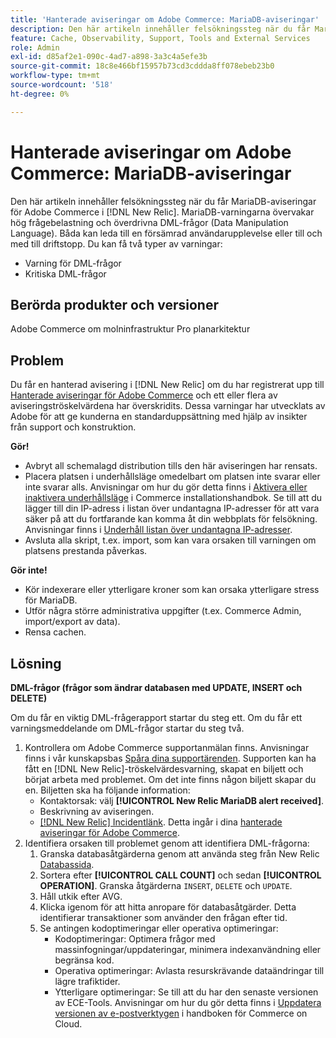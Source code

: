 ```yaml
---
title: 'Hanterade aviseringar om Adobe Commerce: MariaDB-aviseringar'
description: Den här artikeln innehåller felsökningssteg när du får MariaDB-aviseringar för Adobe Commerce i  [!DNL New Relic]. MariaDB-varningarna övervakar hög frågebelastning och överdrivna DML-frågor (Data Manipulation Language). Båda kan leda till en försämrad användarupplevelse eller till och med till driftstopp. Du kan få två typer av varningar.
feature: Cache, Observability, Support, Tools and External Services
role: Admin
exl-id: d85af2e1-090c-4ad7-a898-3a3c4a5efe3b
source-git-commit: 18c8e466bf15957b73cd3cddda8ff078ebeb23b0
workflow-type: tm+mt
source-wordcount: '518'
ht-degree: 0%

---
```


# Hanterade aviseringar om Adobe Commerce: MariaDB-aviseringar

Den här artikeln innehåller felsökningssteg när du får MariaDB-aviseringar för Adobe Commerce i [!DNL New Relic]. MariaDB-varningarna övervakar hög frågebelastning och överdrivna DML-frågor (Data Manipulation Language). Båda kan leda till en försämrad användarupplevelse eller till och med till driftstopp. Du kan få två typer av varningar:

* Varning för DML-frågor
* Kritiska DML-frågor

## Berörda produkter och versioner

Adobe Commerce om molninfrastruktur Pro planarkitektur

## Problem

Du får en hanterad avisering i [!DNL New Relic] om du har registrerat upp till [Hanterade aviseringar för Adobe Commerce](managed-alerts-for-magento-commerce.md) och ett eller flera av aviseringströskelvärdena har överskridits. Dessa varningar har utvecklats av Adobe för att ge kunderna en standarduppsättning med hjälp av insikter från support och konstruktion.

**Gör!**

* Avbryt all schemalagd distribution tills den här aviseringen har rensats.
* Placera platsen i underhållsläge omedelbart om platsen inte svarar eller inte svarar alls. Anvisningar om hur du gör detta finns i [Aktivera eller inaktivera underhållsläge](https://experienceleague.adobe.com/en/docs/commerce-operations/installation-guide/tutorials/maintenance-mode) i Commerce installationshandbok. Se till att du lägger till din IP-adress i listan över undantagna IP-adresser för att vara säker på att du fortfarande kan komma åt din webbplats för felsökning. Anvisningar finns i [Underhåll listan över undantagna IP-adresser](https://experienceleague.adobe.com/en/docs/commerce-operations/installation-guide/tutorials/maintenance-mode#maintain-the-list-of-exempt-ip-addresses).
* Avsluta alla skript, t.ex. import, som kan vara orsaken till varningen om platsens prestanda påverkas.

**Gör inte!**

* Kör indexerare eller ytterligare kroner som kan orsaka ytterligare stress för MariaDB.
* Utför några större administrativa uppgifter (t.ex. Commerce Admin, import/export av data).
* Rensa cachen.

## Lösning

**DML-frågor (frågor som ändrar databasen med UPDATE, INSERT och DELETE)**

Om du får en viktig DML-frågerapport startar du steg ett. Om du får ett varningsmeddelande om DML-frågor startar du steg två.

1. Kontrollera om Adobe Commerce supportanmälan finns. Anvisningar finns i vår kunskapsbas [Spåra dina supportärenden](https://experienceleague.adobe.com/en/docs/commerce-knowledge-base/kb/help-center-guide/magento-help-center-user-guide#track-support-case). Supporten kan ha fått en [!DNL New Relic]-tröskelvärdesvarning, skapat en biljett och börjat arbeta med problemet. Om det inte finns någon biljett skapar du en. Biljetten ska ha följande information:
   * Kontaktorsak: välj **[!UICONTROL New Relic MariaDB alert received]**.
   * Beskrivning av aviseringen.
   * [[!DNL New Relic] Incidentlänk](https://docs.newrelic.com/docs/alerts-applied-intelligence/new-relic-alerts/alert-incidents/view-violation-event-details-incidents). Detta ingår i dina [hanterade aviseringar för Adobe Commerce](managed-alerts-for-magento-commerce.md).
1. Identifiera orsaken till problemet genom att identifiera DML-frågorna:
   1. Granska databasåtgärderna genom att använda steg från New Relic [Databassida](https://docs.newrelic.com/docs/apm/apm-ui-pages/monitoring/databases-page-view-operations-throughput-response-time).
   1. Sortera efter **[!UICONTROL CALL COUNT]** och sedan **[!UICONTROL OPERATION]**. Granska åtgärderna `INSERT`, `DELETE` och `UPDATE`.
   1. Håll utkik efter AVG.
   1. Klicka igenom för att hitta anropare för databasåtgärder. Detta identifierar transaktioner som använder den frågan efter tid.
   1. Se antingen kodoptimeringar eller operativa optimeringar:
      * Kodoptimeringar: Optimera frågor med massinfogningar/uppdateringar, minimera indexanvändning eller begränsa kod.
      * Operativa optimeringar: Avlasta resurskrävande dataändringar till lägre trafiktider.
      * Ytterligare optimeringar: Se till att du har den senaste versionen av ECE-Tools. Anvisningar om hur du gör detta finns i [Uppdatera versionen av e-postverktygen](https://experienceleague.adobe.com/en/docs/commerce-on-cloud/user-guide/dev-tools/ece-tools/update-package) i handboken för Commerce on Cloud.
